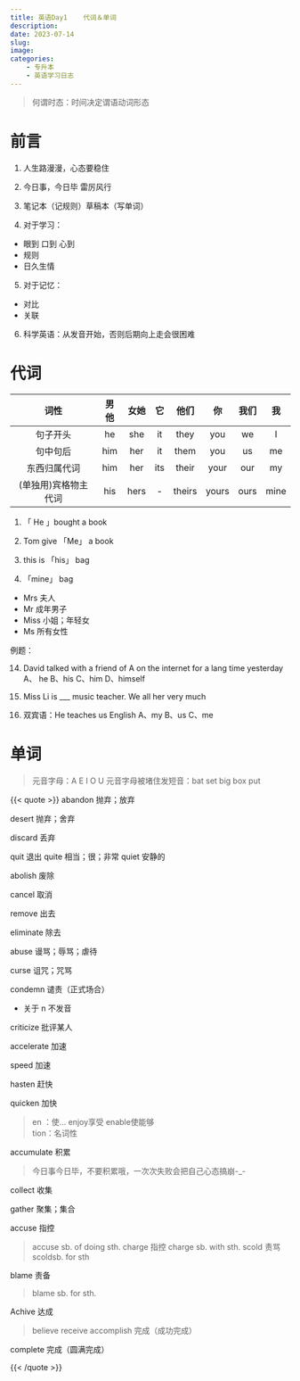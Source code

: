 ```yaml
---
title: 英语Day1    代词＆单词
description: 
date: 2023-07-14
slug:
image: 
categories:
    - 专升本
    - 英语学习日志
--- 
```



> 何谓时态：时间决定谓语动词形态
# 前言

1. 人生路漫漫，心态要稳住

2. 今日事，今日毕  雷厉风行

3. 笔记本（记规则）草稿本（写单词）

4. 对于学习：
- 眼到  口到  心到
- 规则
- 日久生情


5. 对于记忆：
- 对比
- 关联
6. 科学英语：从发音开始，否则后期向上走会很困难


# 代词

|词性|男他|女她|它|他们|你|我们|我|
|:----:|:----:|:----:|:----:|:----:|:----:|:----:|:----:|
|句子开头|he|she|it|they|you|we|I|
|句中句后|him|her|it|them|you|us|me|
|东西归属代词|him|her|its|their|your|our|my|
|(单独用)宾格物主代词|his|hers|-|theirs|yours|ours|mine|

1. 「 He 」bought a book


2. Tom give 「Me」 a book


3. this is 「his」 bag


4. 「mine」 bag


- Mrs      夫人
- Mr      成年男子
- Miss      小姐；年轻女
- Ms      所有女性



例题：

14. David talked with a friend of <span class="blur">A</span>  on the internet for a lang time yesterday
A、 he      B、his      C、him      D、himself

15. Miss Li is ___ music teacher. We all her very much


16. 双宾语：He teaches <span class="blur">us</span> English
A、my     B、us  C、me


# 单词

> 元音字母：A E I O U
元音字母被堵住发短音：bat set big box put

{{< quote >}}
abandon      抛弃；放弃

desert      抛弃；舍弃

discard      丢弃

quit      退出
quite      相当；很；非常
quiet      安静的


abolish      废除

cancel      取消

remove      出去

eliminate      除去

abuse      谩骂；辱骂；虐待

curse      诅咒；咒骂

condemn      谴责（正式场合）
- 关于 n 不发音

criticize      批评某人

accelerate      加速

speed      加速

hasten      赶快

quicken      加快
> en ：使… enjoy享受  enable使能够  
> tion：名词性

accumulate      积累
> 今日事今日毕，不要积累哦，一次次失败会把自己心态搞崩-_-

collect      收集

gather      聚集；集合

accuse      指控
> accuse sb. of doing sth.
charge      指控
> charge sb. with sth.
scold      责骂
> scoldsb. for sth


blame      责备
> blame sb. for sth.

Achive       达成
> believe       receive
accomplish      完成（成功完成）

complete      完成（圆满完成）




{{< /quote >}}